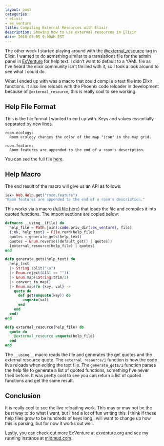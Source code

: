 ```yaml
---
layout: post
categories:
- elixir
- ex_venture
title: Compiling External Resources with Elixir
description: Showing how to use external resources in Elixir
date: 2018-03-05 9:00AM EST
---
```


The other week I started playing around with the [@external_resource][elixir-docs] tag in Elixir. I wanted to do something similar to a translations file for the admin panel in [ExVenture][exventure-github] for help text. I didn't want to default to a YAML file as I've heard the elixir community isn't thrilled with it, so I took a look around to see what I could do.

What I ended up with was a macro that could compile a text file into Elixir functions. It also live reloads with the Phoenix code reloader in development because of `@external_resource`, this is really cool to see working.

## Help File Format

This is the file format I wanted to end up with. Keys and values essentially separated by new lines.

```
room.ecology:
  Room ecology changes the color of the map "icon" in the map grid.

room.feature:
  Room features are appended to the end of a room's description.
```

You can see the full file [here](https://github.com/oestrich/ex_venture/blob/master/priv/help/web.help).

## Help Macro

The end result of the macro will give us an API as follows:

```elixir
iex> Web.Help.get("room.feature")
"Room features are appended to the end of a room's description."
```

This works via a macro ([full file here][macro]) that loads the file and compiles it into quoted functions. The import sections are copied below:

```elixir
defmacro __using__(file) do
  help_file = Path.join(:code.priv_dir(:ex_venture), file)
  {:ok, help_text} = File.read(help_file)
  quotes = generate_gets(help_text)
  quotes = Enum.reverse([default_get() | quotes])
  [external_resource(help_file) | quotes]
end

defp generate_gets(help_text) do
  help_text
  |> String.split("\n")
  |> Enum.reject(&(&1 == ""))
  |> Enum.map(&String.trim/1)
  |> convert_to_map()
  |> Enum.map(fn {key, val} ->
    quote do
      def get(unquote(key)) do
        unquote(val)
      end
    end
  end)
end

defp external_resource(help_file) do
  quote do
    @external_resource unquote(help_file)
  end
end
```

The `__using__` macro reads the file and generates the get quotes and the external resource quote. The `external_resource/1` function is how the code live reloads when editing the text file. The `generate_gets/1` function parses the help file to generate a list of quoted functions, something I've never tried before. It was pretty cool to see you can return a list of quoted functions and get the same result.

## Conclusion

It is really cool to see the live reloading work. This may or may not be the best way to do what I want, but I had a lot of fun writing this. I think if these help files grow to be hundreds of keys long I will want to change up how this is parsing, but for now it works out well.

Lastly, you can check out more ExVenture at [exventure.org][exventure] and see my running instance at [midmud.com][midmud].

[exventure]: http://exventure.org
[exventure-github]: https://github.com/oestrich/ex_venture
[midmud]: https://midmud.com
[macro]: https://github.com/oestrich/ex_venture/blob/master/lib/ex_venture/text_compiler.ex
[elixir-docs]: https://hexdocs.pm/elixir/Module.html#module-external_resource
